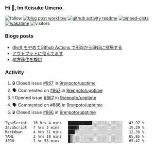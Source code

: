 ### Hi 👋, Im Keisuke Umeno.

<!--
**9renpoto/9renpoto** is a ✨ _special_ ✨ repository because its `README.md` (this file) appears on your GitHub profile.

Here are some ideas to get you started:

- 🔭 I’m currently working on ...
- 🌱 I’m currently learning ...
- 👯 I’m looking to collaborate on ...
- 🤔 I’m looking for help with ...
- 💬 Ask me about ...
- 📫 How to reach me: ...
- 😄 Pronouns: ...
- ⚡ Fun fact: ...
-->

![follow](https://img.shields.io/github/followers/9renpoto?label=Follow&style=social)
[![blog post workflow](https://github.com/9renpoto/9renpoto/actions/workflows/blog.yml/badge.svg)](https://github.com/9renpoto/9renpoto/actions/workflows/blog.yml)
[![github activity readme](https://github.com/9renpoto/9renpoto/actions/workflows/activity.yml/badge.svg)](https://github.com/9renpoto/9renpoto/actions/workflows/activity.yml)
[![pinned-gists](https://github.com/9renpoto/9renpoto/actions/workflows/pin-gist.yml/badge.svg)](https://github.com/9renpoto/9renpoto/actions/workflows/pin-gist.yml)
[![wakatime](https://github.com/9renpoto/9renpoto/actions/workflows/waka-readme-status.yml/badge.svg)](https://github.com/9renpoto/9renpoto/actions/workflows/waka-readme-status.yml)
![visitors](https://komarev.com/ghpvc/?username=9renpoto&label=Profile%20views&color=0e75b6&style=flat)

### Blogs posts

<!-- BLOG-POST-LIST:START -->
- [dlvrit をやめてGithub Actions でRSSからSNSに投稿する](https://9renpoto.win/entry/2023/11/12/dlvrit-to-gh-actions)
- [アウトプットに悩んでます](https://9renpoto.win/entry/2023/11/11/technology-to-limit-input)
- [地方移住を検討](https://9renpoto.win/entry/2023/09/09/migration-plan)
<!-- BLOG-POST-LIST:END -->

### Activity

<!--START_SECTION:activity-->
1. 🔒 Closed issue [#867](https://github.com/9renpoto/upptime/issues/867) in [9renpoto/upptime](https://github.com/9renpoto/upptime)
2. 🗣 Commented on [#867](https://github.com/9renpoto/upptime/issues/867#issuecomment-1814149417) in [9renpoto/upptime](https://github.com/9renpoto/upptime)
3. ❗ Opened issue [#867](https://github.com/9renpoto/upptime/issues/867) in [9renpoto/upptime](https://github.com/9renpoto/upptime)
4. 🗣 Commented on [#866](https://github.com/9renpoto/upptime/issues/866#issuecomment-1814061569) in [9renpoto/upptime](https://github.com/9renpoto/upptime)
5. 🔒 Closed issue [#866](https://github.com/9renpoto/upptime/issues/866) in [9renpoto/upptime](https://github.com/9renpoto/upptime)
<!--END_SECTION:activity-->

<!--START_SECTION:waka-->

```txt
TypeScript   16 hrs 4 mins   ███████████░░░░░░░░░░░░░░   43.97 %
JavaScript   7 hrs 3 mins    ████▓░░░░░░░░░░░░░░░░░░░░   19.29 %
Markdown     4 hrs 31 mins   ███░░░░░░░░░░░░░░░░░░░░░░   12.38 %
YAML         2 hrs 10 mins   █▒░░░░░░░░░░░░░░░░░░░░░░░   05.95 %
JSON         1 hr 58 mins    █▒░░░░░░░░░░░░░░░░░░░░░░░   05.42 %
```

<!--END_SECTION:waka-->
